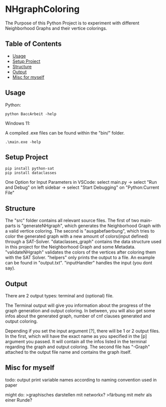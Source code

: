 # NHgraphColoring

The Purpose of this Python Project is to experiment with different Neighborhood Graphs and their vertice colorings.

## Table of Contents
* [Usage](#usage)
* [Setup Project](#setup-project)
* [Structure](#structure)
* [Output](#output)
* [Misc for myself](#misc-for-myself)

## Usage

Python:

```
python BaccArbeit -help
```

Windows 11:

A compiled .exe files can be found within the "bin/" folder.
```
.\main.exe -help
```

## Setup Project

```
pip install python-sat
pip install dataclasses
```

One Option for Input Parameters in VSCode: select main.py -> select "Run and Debug" on left sidebar -> select "Start Debugging" on "Python:Current File"

## Structure

The "src" folder contains all relevant source files. The first of two main-parts is "generateNHgraph", which generates the Neighborhood Graph with a valid vertice coloring. The second is "ausgabefaerbung", which tries to color the generated graph with a new amount of colors(input defined) through a SAT-Solver. "dataclasses_graph" contains the data structure used in this project for the Neighborhood Graph and some Metadata. "validateNHgraph" validates the colors of the vertices after coloring them with the SAT Solver. "helpers" only prints the output to a file. An example can be found in "output.txt". "inputHandler" handles the input (you dont say).

## Output

There are 2 output types: terminal and (optional) file.

The Terminal output will give you information about the progress of the graph generation and output coloring. In between, you will also get some infos about the generated graph, number of cnf clauses generated and output coloring.

Depending if you set the input argument [?], there will be 1 or 2 output files. In the first, which will have the exact name as you specified in the [p] argument you passed. It will contain all the infos listed in the terminal regarding the graph and
output coloring.
The second file has "-Graph" attached to the output file name and contains the graph itself.

## Misc for myself

todo: output print variable names according to naming convention used in paper
      

might do:
      >graphisches darstellen mit networkx?
      >färbung mit mehr als einer Runde?
